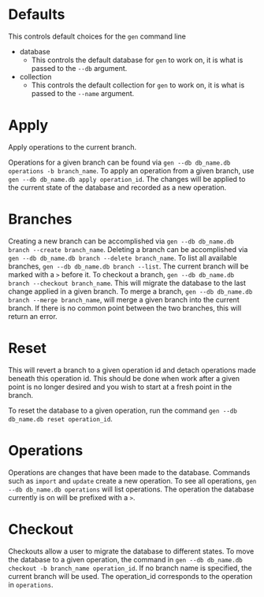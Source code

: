 # Defaults

This controls default choices for the `gen` command line

- database
  - This controls the default database for `gen` to work on, it is what is passed to the `--db` argument. 
- collection
  - This controls the default collection for `gen` to work on, it is what is passed to the `--name` argument.

# Apply

Apply operations to the current branch.

Operations for a given branch can be found via `gen --db db_name.db operations -b branch_name`. To apply an operation
from a given branch, use `gen --db db_name.db apply operation_id`. The changes will be applied to the current state of
the database and recorded as a new operation.

# Branches

Creating a new branch can be accomplished via `gen --db db_name.db branch --create branch_name`.
Deleting a branch can be accomplished via `gen --db db_name.db branch --delete branch_name`.
To list all available branches, `gen --db db_name.db branch --list`. The current branch will be marked with a `>` before it.
To checkout a branch, `gen --db db_name.db branch --checkout branch_name`. This will migrate the database to the last change
applied in a given branch.
To merge a branch, `gen --db db_name.db branch --merge branch_name`, will merge a given branch into the current branch. If there
is no common point between the two branches, this will return an error.

# Reset

This will revert a branch to a given operation id and detach operations made beneath this operation id. This should be
done when work after a given point is no longer desired and you wish to start at a fresh point in the branch.

To reset the database to a given operation, run the command `gen --db db_name.db reset operation_id`.

# Operations

Operations are changes that have been made to the database. Commands such as `import` and `update` create a new operation.
To see all operations, `gen --db db_name.db operations` will list operations. The operation the database currently is on
will be prefixed with a `>`.

# Checkout

Checkouts allow a user to migrate the database to different states. To move the database to a given operation, the
command in `gen --db db_name.db checkout -b branch_name operation_id`. If no branch name is specified, the current
branch will be used. The operation_id corresponds to the operation in `operations`.